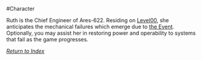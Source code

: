 #Character 

Ruth is the Chief Engineer of Ares-622. Residing on [Level00](Level00.md), she anticipates the mechanical failures which emerge due to [the Event](<LogosPathogenesis>). Optionally, you may assist her in restoring power and operability to systems that fail as the game progresses.


*[Return to Index](index2.md)*
